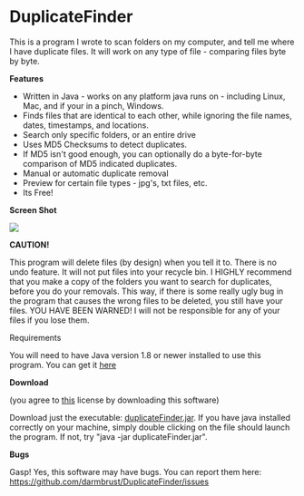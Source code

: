 # DuplicateFinder

 This is a program I wrote to scan folders on my computer, and tell me where I have duplicate files.  It will work on any type of file - comparing files byte by byte.
 
**Features**

 - Written in Java - works on any platform java runs on - including Linux, Mac, and if your in a pinch, Windows.
 - Finds files that are identical to each other, while ignoring the file names, dates, timestamps, and locations.
 - Search only specific folders, or an entire drive
 - Uses MD5 Checksums to detect duplicates.
 - If MD5 isn't good enough, you can optionally do a byte-for-byte comparison of MD5 indicated duplicates.
 - Manual or automatic duplicate removal
 - Preview for certain file types - jpg's, txt files, etc.
 - Its Free!

**Screen Shot**

![](https://user-images.githubusercontent.com/5016252/148861822-1ca5ed51-5705-4a9b-83f8-925d2374b1c5.jpg)

**CAUTION!**

This program will delete files (by design) when you tell it to. There is no undo feature. It will not put files into your recycle bin. 
I HIGHLY recommend that you make a copy of the folders you want to search for duplicates, before you do your removals. This way, if there is some 
really ugly bug in the program that causes the wrong files to be deleted, you still have your files. YOU HAVE BEEN WARNED! I will not be responsible 
for any of your files if you lose them.

Requirements

You will need to have Java version 1.8 or newer installed to use this program.  You can get it [here](https://adoptopenjdk.net/)

**Download**

(you agree to [this](LICENSE) license by downloading this software)

Download just the executable: [duplicateFinder.jar](https://github.com/darmbrust/DuplicateFinder/releases/download/1/duplicateFinder.jar). 
If you have java installed correctly on your machine, simply double clicking on the file should launch the program. If not, try "java -jar duplicateFinder.jar".

**Bugs**

Gasp! Yes, this software may have bugs.  You can report them here: https://github.com/darmbrust/DuplicateFinder/issues